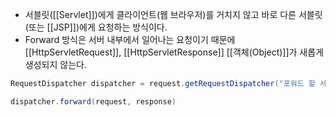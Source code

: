 - 서블릿([[Servlet]])에게 클라이언트(웹 브라우저)를 거치지 않고 바로 다른 서블릿(또는 [[JSP]])에게 요청하는 방식이다.
- Forward 방식은 서버 내부에서 일어나는 요청이기 때문에 [[HttpServletRequest]], [[HttpServletResponse]] [[객체(Object)]]가 새롭게 생성되지 않는다.


```java
RequestDispatcher dispatcher = request.getRequestDispatcher("포워드 할 서블릿 또는 JSP")

dispatcher.forward(request, response)
```
